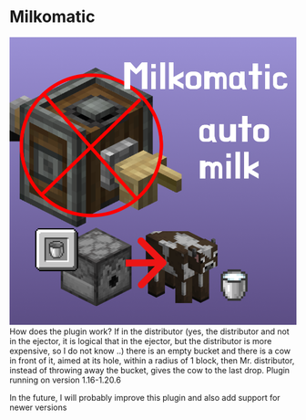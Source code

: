 # Milkomatic
![Header](https://github.com/teafear/Milkomatic/blob/main/assets/logo.png)
How does the plugin work? If in the distributor (yes, the distributor and not in the ejector, it is logical that in the ejector, but the distributor is more expensive, so I do not know ..) there is an empty bucket and there is a cow in front of it, aimed at its hole, within a radius of 1 block, then Mr. distributor, instead of throwing away the bucket, gives the cow to the last drop.
Plugin running on version 1.16-1.20.6

In the future, I will probably improve this plugin and also add support for newer versions
